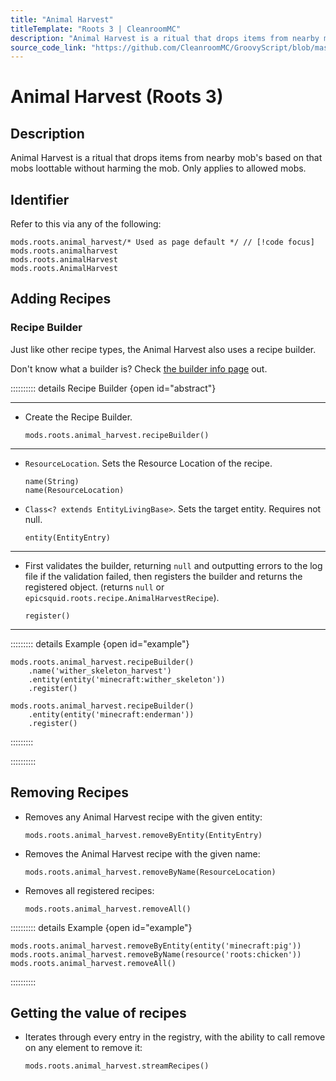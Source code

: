 ```yaml
---
title: "Animal Harvest"
titleTemplate: "Roots 3 | CleanroomMC"
description: "Animal Harvest is a ritual that drops items from nearby mob's based on that mobs loottable without harming the mob. Only applies to allowed mobs."
source_code_link: "https://github.com/CleanroomMC/GroovyScript/blob/master/src/main/java/com/cleanroommc/groovyscript/compat/mods/roots/AnimalHarvest.java"
---
```


# Animal Harvest (Roots 3)

## Description

Animal Harvest is a ritual that drops items from nearby mob's based on that mobs loottable without harming the mob. Only applies to allowed mobs.

## Identifier

Refer to this via any of the following:

```groovy:no-line-numbers {1}
mods.roots.animal_harvest/* Used as page default */ // [!code focus]
mods.roots.animalharvest
mods.roots.animalHarvest
mods.roots.AnimalHarvest
```


## Adding Recipes

### Recipe Builder

Just like other recipe types, the Animal Harvest also uses a recipe builder.

Don't know what a builder is? Check [the builder info page](../../getting_started/builder.md) out.

:::::::::: details Recipe Builder {open id="abstract"}

---

- Create the Recipe Builder.

    ```groovy:no-line-numbers
    mods.roots.animal_harvest.recipeBuilder()
    ```

---

- `ResourceLocation`. Sets the Resource Location of the recipe.

    ```groovy:no-line-numbers
    name(String)
    name(ResourceLocation)
    ```

- `Class<? extends EntityLivingBase>`. Sets the target entity. Requires not null.

    ```groovy:no-line-numbers
    entity(EntityEntry)
    ```

---

- First validates the builder, returning `null` and outputting errors to the log file if the validation failed, then registers the builder and returns the registered object. (returns `null` or `epicsquid.roots.recipe.AnimalHarvestRecipe`).

    ```groovy:no-line-numbers
    register()
    ```

---

::::::::: details Example {open id="example"}
```groovy:no-line-numbers
mods.roots.animal_harvest.recipeBuilder()
    .name('wither_skeleton_harvest')
    .entity(entity('minecraft:wither_skeleton'))
    .register()

mods.roots.animal_harvest.recipeBuilder()
    .entity(entity('minecraft:enderman'))
    .register()
```

:::::::::

::::::::::

## Removing Recipes

- Removes any Animal Harvest recipe with the given entity:

    ```groovy:no-line-numbers
    mods.roots.animal_harvest.removeByEntity(EntityEntry)
    ```

- Removes the Animal Harvest recipe with the given name:

    ```groovy:no-line-numbers
    mods.roots.animal_harvest.removeByName(ResourceLocation)
    ```

- Removes all registered recipes:

    ```groovy:no-line-numbers
    mods.roots.animal_harvest.removeAll()
    ```

:::::::::: details Example {open id="example"}
```groovy:no-line-numbers
mods.roots.animal_harvest.removeByEntity(entity('minecraft:pig'))
mods.roots.animal_harvest.removeByName(resource('roots:chicken'))
mods.roots.animal_harvest.removeAll()
```

::::::::::

## Getting the value of recipes

- Iterates through every entry in the registry, with the ability to call remove on any element to remove it:

    ```groovy:no-line-numbers
    mods.roots.animal_harvest.streamRecipes()
    ```
